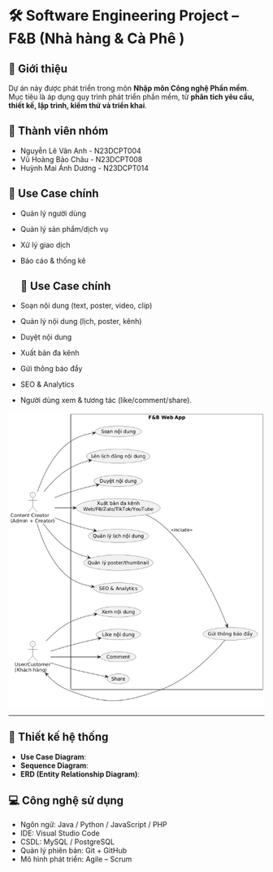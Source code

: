 # 🛠️ Software Engineering Project – F&B (Nhà hàng & Cà Phê )

## 📌 Giới thiệu
Dự án này được phát triển trong môn **Nhập môn Công nghệ Phần mềm**.  
Mục tiêu là áp dụng quy trình phát triển phần mềm, từ **phân tích yêu cầu, thiết kế, lập trình, kiểm thử và triển khai**.  

## 👥 Thành viên nhóm
- Nguyễn Lê Vân Anh - N23DCPT004
- Vũ Hoàng Bảo Châu - N23DCPT008 
- Huỳnh Mai Ánh Dương - N23DCPT014

## 🎯 Use Case chính
- Quản lý người dùng
- Quản lý sản phẩm/dịch vụ
- Xử lý giao dịch
- Báo cáo & thống kê

  ## 🎯 Use Case chính  
- Soạn nội dung (text, poster, video, clip)
- Quản lý nội dung (lịch, poster, kênh)
- Duyệt nội dung
- Xuất bản đa kênh
- Gửi thông báo đẩy
- SEO & Analytics
- Người dùng xem & tương tác (like/comment/share).

![Use Case UML](usercase.png)

---

## 📐 Thiết kế hệ thống
- **Use Case Diagram**:
- **Sequence Diagram**:
- **ERD (Entity Relationship Diagram)**:

## 💻 Công nghệ sử dụng
- Ngôn ngữ: Java / Python / JavaScript / PHP
- IDE: Visual Studio Code
- CSDL: MySQL / PostgreSQL
- Quản lý phiên bản: Git + GitHub
- Mô hình phát triển: Agile – Scrum  


